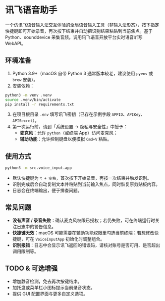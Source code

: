 # 讯飞语音助手

一个仿讯飞语音输入法交互体验的全局语音输入工具（非输入法形态），按下指定快捷键即可开始录音，再次按下结束并自动把识别结果粘贴到当前焦点。基于 Python、sounddevice 采集音频，调用讯飞语音开放平台实时语音听写 WebAPI。

## 环境准备

1. Python 3.9+（macOS 自带 Python 3 通常版本较老，建议使用 `pyenv` 或 `brew` 安装）。
2. 安装依赖：

```bash
python3 -m venv .venv
source .venv/bin/activate
pip install -r requirements.txt
```

3. 在项目根目录 `.env` 填写讯飞密钥（已存在示例字段 `APPID`、`APIKey`、`APISecret`）。
4. 第一次运行前，请到「系统设置 → 隐私与安全性」中授予：
   - **麦克风**：允许 `python`（或终端 App）访问麦克风；
   - **辅助功能**：允许控制键盘以便模拟 `Cmd+V` 粘贴。

## 使用方式

```bash
python3 -m src.voice_input.app
```

- 默认快捷键为 `⌥ + 空格`，首次按下开始录音，再按一次结束并触发识别。
- 识别完成后会自动复制文本并粘贴到当前输入焦点，同时恢复原剪贴板内容。
- 日志会在终端输出，便于排查问题。

## 常见问题

- **没有声音 / 录音失败**：确认麦克风权限已授权；若仍失败，可在终端运行时关注日志中的警告信息。
- **快捷键无效**：macOS 可能需要在辅助功能权限里勾选当前终端；若想修改快捷键，可在 `VoiceInputApp` 初始化时调整组合。
- **识别报错**：日志中会显示讯飞返回的错误码，请核对账号是否可用、是否超出调用限制等。

## TODO & 可选增强

- 增加静音检测，免去再次按键结束。
- 加托盘或菜单栏小图标提示当前录音状态。
- 提供 GUI 配置界面与更多自定义选项。
